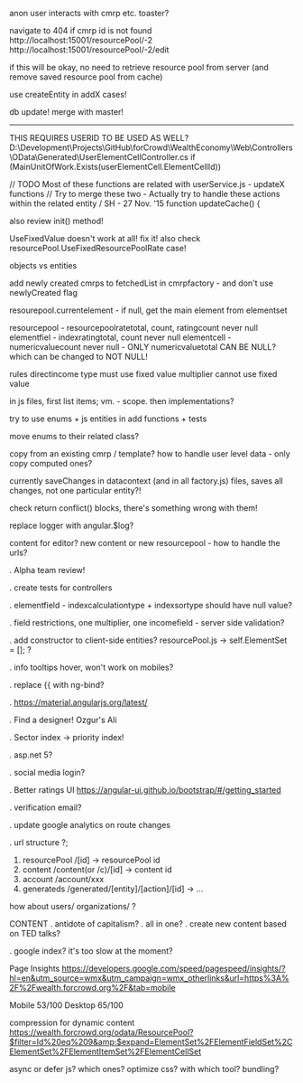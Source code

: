 ﻿anon user interacts with cmrp etc. toaster?

navigate to 404 if cmrp id is not found
http://localhost:15001/resourcePool/-2
http://localhost:15001/resourcePool/-2/edit

if this will be okay, no need to retrieve resource pool from server (and remove saved resource pool from cache)

use createEntity in addX cases!

db update!
merge with master!

---
THIS REQUIRES USERID TO BE USED AS WELL?
D:\Development\Projects\GitHub\forCrowd\WealthEconomy\Web\Controllers\OData\Generated\UserElementCellController.cs
if (MainUnitOfWork.Exists(userElementCell.ElementCellId))

// TODO Most of these functions are related with userService.js - updateX functions
// Try to merge these two - Actually try to handle these actions within the related entity / SH - 27 Nov. '15
function updateCache() {

also review init() method!

UseFixedValue doesn't work at all! fix it!
also check resourcePool.UseFixedResourcePoolRate case!

objects vs entities

add newly created cmrps to fetchedList in cmrpfactory - and don't use newlyCreated flag

resourepool.currentelement - if null, get the main element from elementset

resourcepool - resourcepoolratetotal, count, ratingcount never null
elementfiel - indexratingtotal, count never null
elementcell - numericvaluecount never null - ONLY numericvaluetotal CAN BE NULL? which can be changed to NOT NULL!

rules
directincome type must use fixed value
multiplier cannot use fixed value

in js files, first list items; vm. - scope.
then implementations?

try to use enums + js entities in add functions + tests

move enums to their related class?

copy from an existing cmrp / template?
how to handle user level data - only copy computed ones?

currently saveChanges in datacontext (and in all factory.js) files, saves all changes, not one particular entity?!

check return conflict() blocks, there's something wrong with them!

replace logger with angular.$log?

content for editor? new content or new resourcepool - how to handle the urls?

. Alpha team review!

. create tests for controllers

. elementfield - indexcalculationtype + indexsortype should have null value?

. field restrictions, one multiplier, one incomefield - server side validation?

. add constructor to client-side entities?
resourcePool.js -> self.ElementSet = []; ?

. info tooltips hover, won't work on mobiles?

. replace {{ with ng-bind?

. https://material.angularjs.org/latest/

. Find a designer! Ozgur's Ali

. Sector index -> priority index!

. asp.net 5?

. social media login?

. Better ratings UI
https://angular-ui.github.io/bootstrap/#/getting_started

. verification email?

. update google analytics on route changes

. url structure ?;
1. resourcePool /[id] -> resourcePool id
2. content /content(or /c)/[id] -> content id
3. account /account/xxx
4. generateds /generated/[entity]/[action]/[id] -> ...

how about users/ organizations/ ?

CONTENT
. antidote of capitalism?
. all in one?
. create new content based on TED talks?

. google index? it's too slow at the moment?

Page Insights
https://developers.google.com/speed/pagespeed/insights/?hl=en&utm_source=wmx&utm_campaign=wmx_otherlinks&url=https%3A%2F%2Fwealth.forcrowd.org%2F&tab=mobile

Mobile 53/100
Desktop 65/100

compression for dynamic content
https://wealth.forcrowd.org/odata/ResourcePool?$filter=Id%20eq%209&amp;$expand=ElementSet%2FElementFieldSet%2CElementSet%2FElementItemSet%2FElementCellSet

async or defer js? which ones?
optimize css? with which tool?
bundling?
